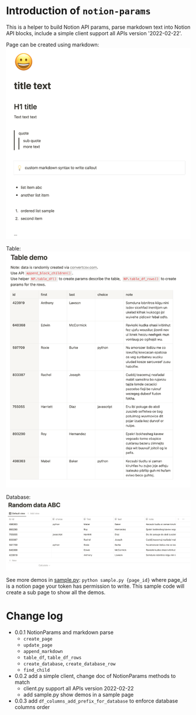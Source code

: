 # Introduction of `notion-params`
This is a helper to build Notion API params, parse markdown text into Notion API blocks,
include a simple client support all APIs version '2022-02-22'.

Page can be created using markdown:
![](https://raw.githubusercontent.com/zhaowb/notion-params/main/screenshots/Demo-README.png)

Table:
![](https://raw.githubusercontent.com/zhaowb/notion-params/main/screenshots/Demo-README-table.png)

Database:
![](https://raw.githubusercontent.com/zhaowb/notion-params/main/screenshots/Demo-README-database.png)

See more demos in [sample.py](https://raw.githubusercontent.com/zhaowb/notion-params/main/samples/sample.py): `python sample.py {page_id}` where page_id is a notion page your token has permission to write. This sample code will create a sub page to show all the demos.


# Change log
- 0.0.1 NotionParams and markdown parse
  - `create_page`
  - `update_page`
  - `append_markdown`
  - `table_df`, `table_df_rows`
  - `create_database`, `create_database_row`
  - `find_child`
- 0.0.2 add a simple client, change doc of NotionParams methods to match
  - client.py support all APIs version 2022-02-22
  - add sample.py show demos in a sample page
- 0.0.3 add `df_columns_add_prefix_for_database` to enforce database columns order


